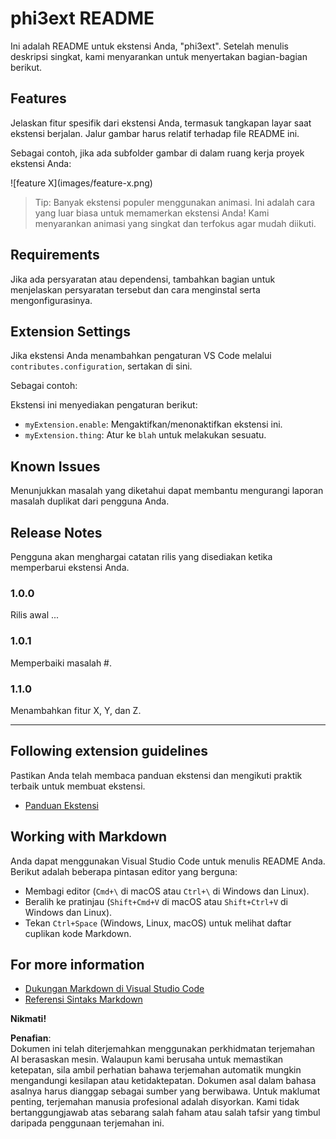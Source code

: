 # phi3ext README

Ini adalah README untuk ekstensi Anda, "phi3ext". Setelah menulis deskripsi singkat, kami menyarankan untuk menyertakan bagian-bagian berikut.

## Features

Jelaskan fitur spesifik dari ekstensi Anda, termasuk tangkapan layar saat ekstensi berjalan. Jalur gambar harus relatif terhadap file README ini.

Sebagai contoh, jika ada subfolder gambar di dalam ruang kerja proyek ekstensi Anda:

\!\[feature X\]\(images/feature-x.png\)

> Tip: Banyak ekstensi populer menggunakan animasi. Ini adalah cara yang luar biasa untuk memamerkan ekstensi Anda! Kami menyarankan animasi yang singkat dan terfokus agar mudah diikuti.

## Requirements

Jika ada persyaratan atau dependensi, tambahkan bagian untuk menjelaskan persyaratan tersebut dan cara menginstal serta mengonfigurasinya.

## Extension Settings

Jika ekstensi Anda menambahkan pengaturan VS Code melalui `contributes.configuration`, sertakan di sini.

Sebagai contoh:

Ekstensi ini menyediakan pengaturan berikut:

* `myExtension.enable`: Mengaktifkan/menonaktifkan ekstensi ini.
* `myExtension.thing`: Atur ke `blah` untuk melakukan sesuatu.

## Known Issues

Menunjukkan masalah yang diketahui dapat membantu mengurangi laporan masalah duplikat dari pengguna Anda.

## Release Notes

Pengguna akan menghargai catatan rilis yang disediakan ketika memperbarui ekstensi Anda.

### 1.0.0

Rilis awal ...

### 1.0.1

Memperbaiki masalah #.

### 1.1.0

Menambahkan fitur X, Y, dan Z.

---

## Following extension guidelines

Pastikan Anda telah membaca panduan ekstensi dan mengikuti praktik terbaik untuk membuat ekstensi.

* [Panduan Ekstensi](https://code.visualstudio.com/api/references/extension-guidelines?WT.mc_id=aiml-137032-kinfeylo)

## Working with Markdown

Anda dapat menggunakan Visual Studio Code untuk menulis README Anda. Berikut adalah beberapa pintasan editor yang berguna:

* Membagi editor (`Cmd+\` di macOS atau `Ctrl+\` di Windows dan Linux).
* Beralih ke pratinjau (`Shift+Cmd+V` di macOS atau `Shift+Ctrl+V` di Windows dan Linux).
* Tekan `Ctrl+Space` (Windows, Linux, macOS) untuk melihat daftar cuplikan kode Markdown.

## For more information

* [Dukungan Markdown di Visual Studio Code](http://code.visualstudio.com/docs/languages/markdown?WT.mc_id=aiml-137032-kinfeylo)
* [Referensi Sintaks Markdown](https://help.github.com/articles/markdown-basics/)

**Nikmati!**

**Penafian**:  
Dokumen ini telah diterjemahkan menggunakan perkhidmatan terjemahan AI berasaskan mesin. Walaupun kami berusaha untuk memastikan ketepatan, sila ambil perhatian bahawa terjemahan automatik mungkin mengandungi kesilapan atau ketidaktepatan. Dokumen asal dalam bahasa asalnya harus dianggap sebagai sumber yang berwibawa. Untuk maklumat penting, terjemahan manusia profesional adalah disyorkan. Kami tidak bertanggungjawab atas sebarang salah faham atau salah tafsir yang timbul daripada penggunaan terjemahan ini.